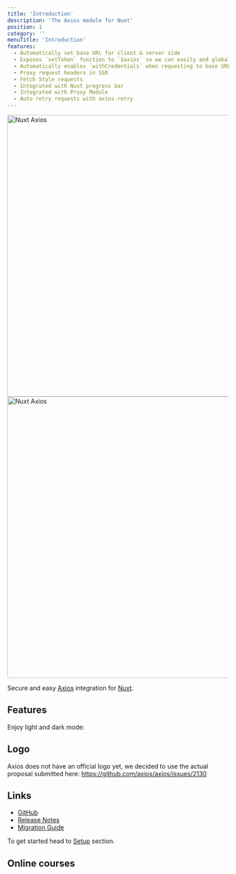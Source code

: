 ```yaml
---
title: 'Introduction'
description: 'The Axios module for Nuxt'
position: 1
category: ''
menuTitle: 'Introduction'
features:
  - Automatically set base URL for client & server side
  - Exposes `setToken` function to `$axios` so we can easily and globally set authentication tokens
  - Automatically enables `withCredentials` when requesting to base URL
  - Proxy request headers in SSR
  - Fetch Style requests
  - Integrated with Nuxt progress bar
  - Integrated with Proxy Module
  - Auto retry requests with axios-retry
---
```


<img src="/preview.png" class="light-img" width="1280" height="640" alt="Nuxt Axios"/>
<img src="/preview-dark.png" class="dark-img" width="1280" height="640" alt="Nuxt Axios"/>

Secure and easy [Axios](https://github.com/axios/axios) integration for [Nuxt](https://nuxtjs.org).

## Features

<list :items="features"></list>

<p class="flex items-center">Enjoy light and dark mode:&nbsp;<app-color-switcher class="inline-flex ml-2"></app-color-switcher></p>

## Logo

Axios does not have an official logo yet, we decided to use the actual proposal submitted here: https://github.com/axios/axios/issues/2130

## Links

* [GitHub](https://github.com/nuxt-community/axios-module)
* [Release Notes](/releases)
* [Migration Guide](/migration)

<alert type="info">

To get started head to [Setup](/setup) section.

</alert>

## Online courses

<promote-block></promote-block>
